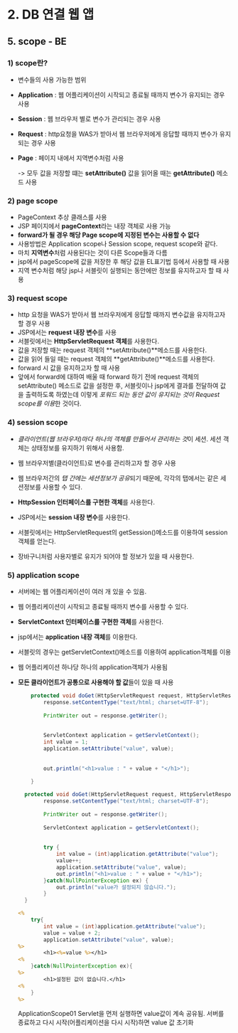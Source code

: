 # 2. DB 연결 웹 앱

## 5. scope - BE

### 1) scope란?

* 변수들의 사용 가능한 범위

* **Application** : 웹 어플리케이션이 시작되고 종료될 때까지 변수가 유지되는 경우 사용

* **Session** : 웹 브라우저 별로 변수가 관리되는 경우 사용

* **Request** : http요청을 WAS가 받아서 웹 브라우저에게 응답할 때까지 변수가 유지되는 경우 사용

* **Page** : 페이지 내에서 지역변수처럼 사용

  -> 모두 값을 저장할 떄는 **setAttribute()** 값을 읽어올 때는 **getAttribute()** 메소드 사용

  

### 2) page scope

- PageContext 추상 클래스를 사용
- JSP 페이지에서 **pageContext**라는 내장 객체로 사용 가능
- **forward가 될 경우 해당 Page scope에 지정된 변수는 사용할 수 없다**
- 사용방법은 Application scope나 Session scope, request scope와 같다.
- 마치 **지역변수**처럼 사용된다는 것이 다른 Scope들과 다름
- jsp에서 pageScope에 값을 저장한 후 해당 값을 EL표기법 등에서 사용할 때 사용
- 지역 변수처럼 해당 jsp나 서블릿이 실행되는 동안에만 정보를 유지하고자 할 때 사용



### 3) request scope

- http 요청을 WAS가 받아서 웹 브라우저에게 응답할 때까지 변수값을 유지하고자 할 경우 사용
- JSP에서는 **request 내장 변수**를 사용
- 서블릿에서는 **HttpServletRequest 객체**를 사용한다.
- 값을 저장할 때는 request 객체의 **setAttribute()**메소드를 사용한다.
- 값을 읽어 들일 때는 request 객체의 **getAttribute()**메소드를 사용한다.
- forward 시 값을 유지하고자 할 때 사용
- 앞에서 forward에 대하여 배울 때 forward 하기 전에 request 객체의 setAttribute() 메소드로 값을 설정한 후, 서블릿이나 jsp에게 결과를 전달하여 값을 출력하도록 하였는데 이렇게 *포워드 되는 동안 값이 유지되는 것이 Request scope를 이용*한 것이다.



### 4) session scope

* *클라이언트(웹 브라우저)마다 하나의 객체를 만들어서 관리하는 것*이 세션. 세션 객체는 상태정보를 유지하기 위해서 사용함. 

* 웹 브라우저별(클라이언트)로 변수를 관리하고자 할 경우 사용
* 웹 브라우저간의 *탭 간에는 세션정보가 공유*되기 때문에, 각각의 탭에서는 같은 세션정보를 사용할 수 있다.
* **HttpSession 인터페이스를 구현한 객체**를 사용한다.
* JSP에서는 **session 내장 변수**를 사용한다.
* 서블릿에서는 HttpServletRequest의 getSession()메소드를 이용하여 session 객체를 얻는다.
* 장바구니처럼 사용자별로 유지가 되어야 할 정보가 있을 때 사용한다.



### 5) application scope

* 서버에는 웹 어플리케이션이 여러 개 있을 수 있음.

* 웹 어플리케이션이 시작되고 종료될 때까지 변수를 사용할 수 있다.

* **ServletContext 인터페이스를 구현한 객체**를 사용한다.

* jsp에서는 **application 내장 객체**를 이용한다.

* 서블릿의 경우는 getServletContext()메소드를 이용하여 application객체를 이용

* 웹 어플리케이션 하나당 하나의 application객체가 사용됨

* **모든 클라이언트가 공통으로 사용해야 할 값**들이 있을 때 사용

  ```java
      protected void doGet(HttpServletRequest request, HttpServletResponse response) throws ServletException, IOException {
          response.setContentType("text/html; charset=UTF-8");
          
          PrintWriter out = response.getWriter();
          
          
          ServletContext application = getServletContext();
          int value = 1;
          application.setAttribute("value", value);
          
          
          out.println("<h1>value : " + value + "</h1>");
          
      }
  ```

  ```java
  	protected void doGet(HttpServletRequest request, HttpServletResponse response) throws ServletException, IOException {
          response.setContentType("text/html; charset=UTF-8");
          
          PrintWriter out = response.getWriter();
          
          ServletContext application = getServletContext();
          
          
          try {
              int value = (int)application.getAttribute("value");
              value++;
              application.setAttribute("value", value);
              out.println("<h1>value : " + value + "</h1>");
          }catch(NullPointerException ex) {
              out.println("value가 설정되지 않습니다.");
          }
  	}
  ```

  ```jsp
  <%
      try{
          int value = (int)application.getAttribute("value");
          value = value + 2;
          application.setAttribute("value", value);
  %>
          <h1><%=value %></h1>
  <%        
      }catch(NullPointerException ex){
  %>
          <h1>설정된 값이 없습니다.</h1>
  <%        
      }
  %>
  ```

  ApplicationScope01 Servlet을 먼저 실행하면 value값이 계속 공유됨. 서버를 종료하고 다시 시작(어플리케이션을 다시 시작)하면 value 값 초기화

